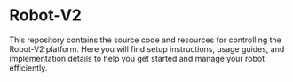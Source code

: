 # Robot-V2

This repository contains the source code and resources for controlling the Robot-V2 platform. Here you will find setup instructions, usage guides, and implementation details to help you get started and manage your robot efficiently.